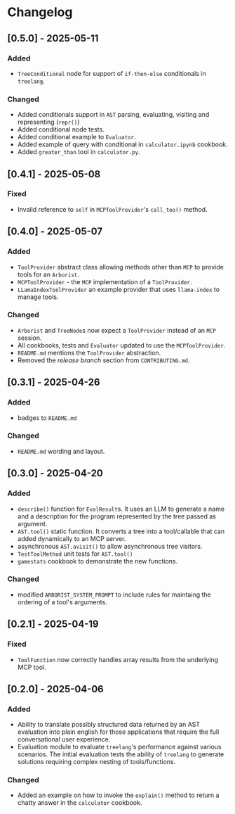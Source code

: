 # Changelog

## [0.5.0] - 2025-05-11

### Added
- `TreeConditional` node for support of `if-then-else` conditionals in `treelang`.

### Changed
- Added conditionals support in `AST` parsing, evaluating, visiting and representing (`repr()`)
- Added conditional node tests.
- Added conditional example to `Evaluator`.
- Added example of query with conditional in `calculator.ipynb` cookbook.
- Added `greater_than` tool in `calculator.py`.

## [0.4.1] - 2025-05-08

### Fixed
- Invalid reference to `self` in `MCPToolProvider`'s `call_too()` method. 

## [0.4.0] - 2025-05-07

### Added
- `ToolProvider` abstract class allowing methods other than `MCP` to provide tools for an `Arborist`.
- `MCPToolProvider` - the `MCP` implementation of a `ToolProvider`.
- `LLamaIndexToolProvider` an example provider that uses `llama-index` to manage tools.

### Changed
- `Arborist` and `TreeNode`s now expect a `ToolProvider` instead of an `MCP` session.
- All cookbooks, tests and `Evaluator` updated to use the `MCPToolProvider`.
- `README.md` mentions the `ToolProvider` abstraction.
- Removed the *release branch* section from `CONTRIBUTING.md`.

## [0.3.1] - 2025-04-26

### Added
- badges to `README.md`

### Changed
- `README.md` wording and layout.

## [0.3.0] - 2025-04-20

### Added
- `describe()` function for `EvalResult`s. It uses an LLM to generate a name and a description for the program represented by the tree passed as argument.
- `AST.tool()` static function. It converts a tree into a tool/callable that can added dynamically to an MCP server.
- asynchronous `AST.avisit()` to allow asynchronous tree visitors. 
- `TestToolMethod` unit tests for `AST.tool()`
- `gamestats` cookbook to demonstrate the new functions. 

### Changed
- modified `ARBORIST_SYSTEM_PROMPT` to include rules for maintaing the ordering of a tool's arguments.

## [0.2.1] - 2025-04-19

### Fixed
- `ToolFunction` now correctly handles array results from the underlying MCP tool.

## [0.2.0] - 2025-04-06

### Added
- Ability to translate possibly structured data returned by an AST evaluation into plain english for those applications that require the full conversational user experience.
- Evaluation module to evaluate `treelang`'s performance against various scenarios. The initial evaluation tests the ability of `treelang` to generate solutions requiring complex nesting of tools/functions.

### Changed
- Added an example on how to invoke the `explain()` method to return a chatty answer in the `calculator` cookbook. 